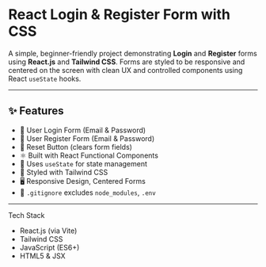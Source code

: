 # React Login & Register Form with  CSS

A simple, beginner-friendly project demonstrating **Login** and **Register** forms using **React.js** and **Tailwind CSS**. Forms are styled to be responsive and centered on the screen with clean UX and controlled components using React `useState` hooks.

---

## ✨ Features

- 🔐 User Login Form (Email & Password)
- 📝 User Register Form (Email & Password)
- 🧼 Reset Button (clears form fields)
- ⚛️ Built with React Functional Components
- 🧠 Uses `useState` for state management
- 🎨 Styled with Tailwind CSS
- 🖥️ Responsive Design, Centered Forms
- 🚫 `.gitignore` excludes `node_modules`, `.env`

---

 Tech Stack

- React.js (via Vite)
- Tailwind CSS
- JavaScript (ES6+)
- HTML5 & JSX
  